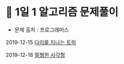 # 👀 1일 1 알고리즘 문제풀이

* 문제 출처 : 프로그래머스 

2019-12-15 [다리를 지나는 트럭](https://github.com/hyejineee/Algorithm-With-Kotlin/tree/master/1algorithm-1day/passing-truck)

2019-12-18 [멀쩡한 사각형](https://github.com/hyejineee/Algorithm-With-Kotlin/tree/master/1algorithm-1day/fine-rectangle)